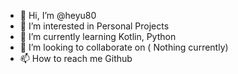 - 👋 Hi, I’m @heyu80
- 👀 I’m interested in Personal Projects
- 🌱 I’m currently learning Kotlin, Python
- 💞️ I’m looking to collaborate on ( Nothing currently)
- 📫 How to reach me Github

<!---
heyu80/heyu80 is a ✨ special ✨ repository because its `README.md` (this file) appears on your GitHub profile.
You can click the Preview link to take a look at your changes.
--->
